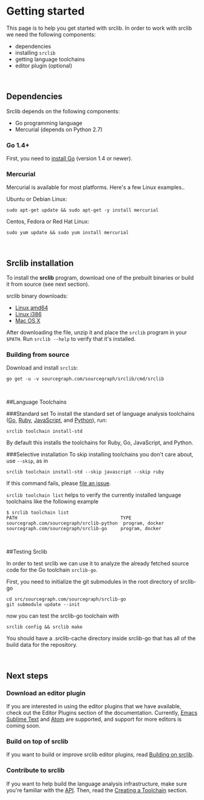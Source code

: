 # Getting started

This page is to help you get started with srclib. In order to work with srclib we need the following components:
* dependencies
* installing `srclib`
* getting language toolchains
* editor plugin (optional)

<br>


## Dependencies

Srclib depends on the following components:

* Go programming language
* Mercurial (depends on Python 2.7)


### Go 1.4+

First, you need to [install Go](http://golang.org/doc/install) (version 1.4 or newer).


### Mercurial
Mercurial is available for most platforms. Here's a few Linux examples..

Ubuntu or Debian Linux:
```
sudo apt-get update && sudo apt-get -y install mercurial
```

Centos, Fedora or Red Hat Linux:
```
sudo yum update && sudo yum install mercurial
```

<br>

## Srclib installation

To install the **srclib** program, download one of the prebuilt binaries or build
it from source (see next section).

srclib binary downloads:

* [Linux amd64](https://api.equinox.io/1/Applications/ap_BQxVz1iWMxmjQnbVGd85V58qz6/Updates/Asset/srclib.zip?os=linux&arch=amd64&channel=stable)
* [Linux i386](https://api.equinox.io/1/Applications/ap_BQxVz1iWMxmjQnbVGd85V58qz6/Updates/Asset/srclib.zip?os=linux&arch=386&channel=stable)
* [Mac OS X](https://api.equinox.io/1/Applications/ap_BQxVz1iWMxmjQnbVGd85V58qz6/Updates/Asset/srclib.zip?os=darwin&arch=amd64&channel=stable)

After downloading the file, unzip it and place the `srclib` program in your
`$PATH`. Run `srclib --help` to verify that it's installed.


### Building from source

Download and install `srclib`:

```
go get -u -v sourcegraph.com/sourcegraph/srclib/cmd/srclib
```

<br>

##Language Toolchains

###Standard set
To install the standard set of language analysis toolchains
([Go](toolchains/go.md), [Ruby](toolchains/ruby.md),
[JavaScript](toolchains/javascript.md), and [Python](toolchains/python.md)), run:

```
srclib toolchain install-std
```
By default this installs the toolchains for Ruby, Go, JavaScript, and Python.

###Selective installation
To skip installing toolchains you don't care about, use `--skip`, as in

```
srclib toolchain install-std --skip javascript --skip ruby
```

If this command fails, please
[file an issue](https://github.com/sourcegraph/srclib/issues).

`srclib toolchain list` helps to verify the currently installed language toolchains like the following example

```
$ srclib toolchain list
PATH                                      TYPE
sourcegraph.com/sourcegraph/srclib-python  program, docker
sourcegraph.com/sourcegraph/srclib-go     program, docker

```

<br>

##Testing Srclib

In order to test srclib we can use  it to analyze  the already fetched source code for the Go toolchain `srclib-go`.

First, you need to initialize the git submodules in the root directory of srclib-go
```
cd src/sourcegraph.com/sourcegraph/srclib-go
git submodule update --init
```

now you can test the srclib-go toolchain with
```
srclib config && srclib make
```

You should have a .srclib-cache directory inside srclib-go that has all of the build data for the repository.

<br>

## Next steps

### Download an editor plugin

If you are interested in using the editor plugins that we have available, check
out the Editor Plugins section of the documentation. Currently,
[Emacs](plugins/emacs.md) [Sublime Text](plugins/sublimetext.md) and
[Atom](plugins/atom.md) are supported, and support for more editors is coming soon.

### Build on top of srclib

If you want to build or improve srclib editor plugins, read
[Building on srclib](api/overview.md).


### Contribute to srclib

If you want to help build the language analysis infrastructure, make
sure you're familiar with the [API](api/overview.md). Then, read the
[Creating a Toolchain](toolchains/overview.md) section.

<br>
